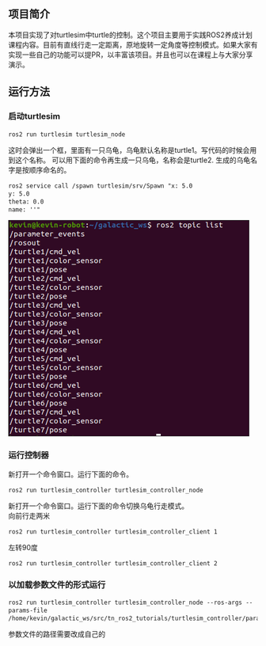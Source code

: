 ## 项目简介
本项目实现了对turtlesim中turtle的控制。这个项目主要用于实践ROS2养成计划课程内容。目前有直线行走一定距离，原地旋转一定角度等控制模式。如果大家有实现一些自己的功能可以提PR，以丰富该项目。并且也可以在课程上与大家分享演示。

## 运行方法
### 启动turtlesim
```
ros2 run turtlesim turtlesim_node
```
这时会弹出一个框，里面有一只乌龟，乌龟默认名称是turtle1。写代码的时候会用到这个名称。
可以用下面的命令再生成一只乌龟，名称会是turtle2. 生成的乌龟名字是按顺序命名的。
```
ros2 service call /spawn turtlesim/srv/Spawn "x: 5.0
y: 5.0
theta: 0.0
name: ''"
```
<p align = "left">
<img src="images/turtle_names.png" width = "485" height = "435" border="1" />
</p>

### 运行控制器    
新打开一个命令窗口。运行下面的命令。    
```
ros2 run turtlesim_controller turtlesim_controller_node
```
新打开一个命令窗口。运行下面的命令切换乌龟行走模式。    
向前行走两米  
```
ros2 run turtlesim_controller turtlesim_controller_client 1
```
左转90度  
```
ros2 run turtlesim_controller turtlesim_controller_client 2
```

### 以加载参数文件的形式运行
```
ros2 run turtlesim_controller turtlesim_controller_node --ros-args --params-file /home/kevin/galactic_ws/src/tn_ros2_tutorials/turtlesim_controller/params/turtlesim_controller.yaml
```
参数文件的路径需要改成自己的